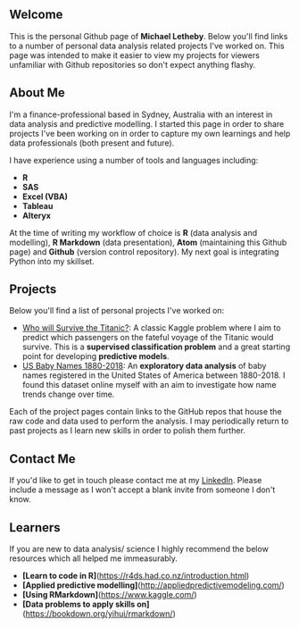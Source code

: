 ## Welcome

This is the personal Github page of **Michael Letheby**. Below you'll find links to a number of personal data analysis related projects I've worked on. This page was intended to make it easier to view my projects for viewers unfamiliar with Github repositories so don't expect anything flashy.

## About Me

I'm a finance-professional based in Sydney, Australia with an interest in data analysis and predictive modelling. I started this page in order to share projects I've been working on in order to capture my own learnings and help data professionals (both present and future).

I have experience using a number of tools and languages including:

* **R**
* **SAS**
* **Excel (VBA)**
* **Tableau**
* **Alteryx**

At the time of writing my workflow of choice is **R** (data analysis and modelling), **R Markdown** (data presentation), **Atom** (maintaining this Github page) and **Github** (version control repository). My next goal is integrating Python into my skillset.

## Projects

Below you'll find a list of personal projects I've worked on:

* [Who will Survive the Titanic?](/docs/Titanic_Machine_Learning_v3.html): A classic Kaggle problem where I aim to predict which passengers on the fateful voyage of the Titanic would survive. This is a **supervised classification problem** and a great starting point for developing **predictive models**.
* [US Baby Names 1880-2018](/docs/Titanic_Machine_Learning_v3.html): An **exploratory data analysis** of baby names registered in the United States of America between 1880-2018. I found this dataset online myself with an aim to investigate how name trends change over time.

Each of the project pages contain links to the GitHub repos that house the raw code and data used to perform the analysis. I may periodically return to past projects as I learn new skills in order to polish them further.

## Contact Me

If you'd like to get in touch please contact me at my [LinkedIn](https://www.linkedin.com/in/letheby/). Please include a message as I won't accept a blank invite from someone I don't know.

## Learners

If you are new to data analysis/ science I highly recommend the below resources which all helped me immeasurably.

* **[Learn to code in R]**(https://r4ds.had.co.nz/introduction.html)
* **[Applied predictive modelling]**(http://appliedpredictivemodeling.com/)
* **[Using RMarkdown]**(https://www.kaggle.com/)
* **[Data problems to apply skills on]**(https://bookdown.org/yihui/rmarkdown/)
